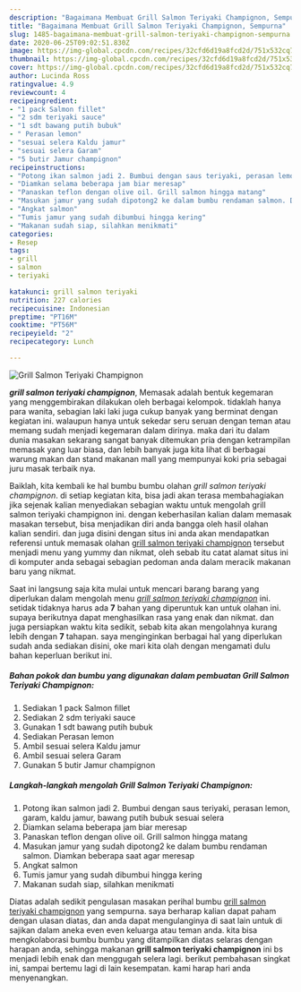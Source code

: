 ```yaml
---
description: "Bagaimana Membuat Grill Salmon Teriyaki Champignon, Sempurna"
title: "Bagaimana Membuat Grill Salmon Teriyaki Champignon, Sempurna"
slug: 1485-bagaimana-membuat-grill-salmon-teriyaki-champignon-sempurna
date: 2020-06-25T09:02:51.830Z
image: https://img-global.cpcdn.com/recipes/32cfd6d19a8fcd2d/751x532cq70/grill-salmon-teriyaki-champignon-foto-resep-utama.jpg
thumbnail: https://img-global.cpcdn.com/recipes/32cfd6d19a8fcd2d/751x532cq70/grill-salmon-teriyaki-champignon-foto-resep-utama.jpg
cover: https://img-global.cpcdn.com/recipes/32cfd6d19a8fcd2d/751x532cq70/grill-salmon-teriyaki-champignon-foto-resep-utama.jpg
author: Lucinda Ross
ratingvalue: 4.9
reviewcount: 4
recipeingredient:
- "1 pack Salmon fillet"
- "2 sdm teriyaki sauce"
- "1 sdt bawang putih bubuk"
- " Perasan lemon"
- "sesuai selera Kaldu jamur"
- "sesuai selera Garam"
- "5 butir Jamur champignon"
recipeinstructions:
- "Potong ikan salmon jadi 2. Bumbui dengan saus teriyaki, perasan lemon, garam, kaldu jamur, bawang putih bubuk sesuai selera"
- "Diamkan selama beberapa jam biar meresap"
- "Panaskan teflon dengan olive oil. Grill salmon hingga matang"
- "Masukan jamur yang sudah dipotong2 ke dalam bumbu rendaman salmon. Diamkan beberapa saat agar meresap"
- "Angkat salmon"
- "Tumis jamur yang sudah dibumbui hingga kering"
- "Makanan sudah siap, silahkan menikmati"
categories:
- Resep
tags:
- grill
- salmon
- teriyaki

katakunci: grill salmon teriyaki 
nutrition: 227 calories
recipecuisine: Indonesian
preptime: "PT16M"
cooktime: "PT56M"
recipeyield: "2"
recipecategory: Lunch

---
```



![Grill Salmon Teriyaki Champignon](https://img-global.cpcdn.com/recipes/32cfd6d19a8fcd2d/751x532cq70/grill-salmon-teriyaki-champignon-foto-resep-utama.jpg)

<b><i>grill salmon teriyaki champignon</i></b>, Memasak adalah bentuk kegemaran yang menggembirakan dilakukan oleh berbagai kelompok. tidaklah hanya para wanita, sebagian laki laki juga cukup banyak yang berminat dengan kegiatan ini. walaupun hanya untuk sekedar seru seruan dengan teman atau memang sudah menjadi kegemaran dalam dirinya. maka dari itu dalam dunia masakan sekarang sangat banyak ditemukan pria dengan ketrampilan memasak yang luar biasa, dan lebih banyak juga kita lihat di berbagai warung makan dan stand makanan mall yang mempunyai koki pria sebagai juru masak terbaik nya.



Baiklah, kita kembali ke hal bumbu bumbu olahan <i>grill salmon teriyaki champignon</i>. di setiap kegiatan kita, bisa jadi akan terasa membahagiakan jika sejenak kalian menyediakan sebagian waktu untuk mengolah grill salmon teriyaki champignon ini. dengan keberhasilan kalian dalam memasak masakan tersebut, bisa menjadikan diri anda bangga oleh hasil olahan kalian sendiri. dan juga disini dengan situs ini anda akan mendapatkan referensi untuk memasak olahan <u>grill salmon teriyaki champignon</u> tersebut menjadi menu yang yummy dan nikmat, oleh sebab itu catat alamat situs ini di komputer anda sebagai sebagian pedoman anda dalam meracik makanan baru yang nikmat.


Saat ini langsung saja kita mulai untuk mencari barang barang yang diperlukan dalam mengolah menu <u><i>grill salmon teriyaki champignon</i></u> ini. setidak tidaknya harus ada <b>7</b> bahan yang diperuntuk kan untuk olahan ini. supaya berikutnya dapat menghasilkan rasa yang enak dan nikmat. dan juga persiapkan waktu kita sedikit, sebab kita akan mengolahnya kurang lebih dengan <b>7</b> tahapan. saya menginginkan berbagai hal yang diperlukan sudah anda sediakan disini, oke mari kita olah dengan mengamati dulu bahan keperluan berikut ini.

<!--inarticleads1-->

##### Bahan pokok dan bumbu yang digunakan dalam pembuatan Grill Salmon Teriyaki Champignon:

1. Sediakan 1 pack Salmon fillet
1. Sediakan 2 sdm teriyaki sauce
1. Gunakan 1 sdt bawang putih bubuk
1. Sediakan  Perasan lemon
1. Ambil sesuai selera Kaldu jamur
1. Ambil sesuai selera Garam
1. Gunakan 5 butir Jamur champignon




<!--inarticleads2-->

##### Langkah-langkah mengolah Grill Salmon Teriyaki Champignon:

1. Potong ikan salmon jadi 2. Bumbui dengan saus teriyaki, perasan lemon, garam, kaldu jamur, bawang putih bubuk sesuai selera
1. Diamkan selama beberapa jam biar meresap
1. Panaskan teflon dengan olive oil. Grill salmon hingga matang
1. Masukan jamur yang sudah dipotong2 ke dalam bumbu rendaman salmon. Diamkan beberapa saat agar meresap
1. Angkat salmon
1. Tumis jamur yang sudah dibumbui hingga kering
1. Makanan sudah siap, silahkan menikmati




Diatas adalah sedikit pengulasan masakan perihal bumbu <u>grill salmon teriyaki champignon</u> yang sempurna. saya berharap kalian dapat paham dengan ulasan diatas, dan anda dapat mengulanginya di saat lain untuk di sajikan dalam aneka even even keluarga atau teman anda. kita bisa mengkolaborasi bumbu bumbu yang ditampilkan diatas selaras dengan harapan anda, sehingga makanan <b>grill salmon teriyaki champignon</b> ini bs menjadi lebih enak dan menggugah selera lagi. berikut pembahasan singkat ini, sampai bertemu lagi di lain kesempatan. kami harap hari anda menyenangkan.
